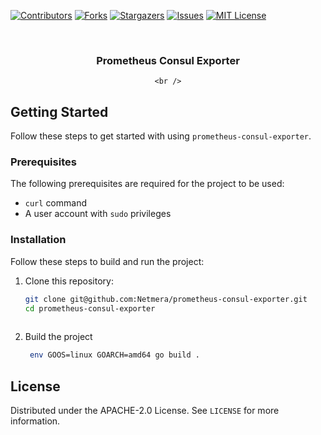<a name="readme-top"></a>

[![Contributors][contributors-shield]][contributors-url]
[![Forks][forks-shield]][forks-url]
[![Stargazers][stars-shield]][stars-url]
[![Issues][issues-shield]][issues-url]
[![MIT License][license-shield]][license-url]



<!-- PROJECT LOGO -->
<br />
<div align="center">

  <h3 align="center">Prometheus Consul Exporter</h3>

  <p align="center">
    
    <br />
  </p>
</div>

## Getting Started

Follow these steps to get started with using `prometheus-consul-exporter`.

### Prerequisites

The following prerequisites are required for the project to be used:

- `curl` command
- A user account with `sudo` privileges

### Installation

Follow these steps to build and run the project:

1. Clone this repository:

   ```bash
   git clone git@github.com:Netmera/prometheus-consul-exporter.git
   cd prometheus-consul-exporter
  

2. Build the project
   ```bash
    env GOOS=linux GOARCH=amd64 go build .
    ```


<!-- LICENSE -->
## License

Distributed under the APACHE-2.0 License. See `LICENSE` for more information.


[contributors-shield]: https://img.shields.io/github/contributors/Netmera/prometheus-consul-exporter?style=for-the-badge
[contributors-url]: https://github.com/Netmera/prometheus-consul-exporter/graphs/contributors
[forks-shield]: https://img.shields.io/github/forks/Netmera/prometheus-consul-exporter?style=for-the-badge
[forks-url]: https://github.com/Netmera/prometheus-consul-exporter/network/members
[stars-shield]: https://img.shields.io/github/stars/Netmera/prometheus-consul-exporter?style=for-the-badge
[stars-url]: https://github.com/Netmera/prometheus-consul-exporter/stargazers
[issues-shield]: https://img.shields.io/github/issues/Netmera/prometheus-consul-exporter?style=for-the-badge
[issues-url]: https://github.com/Netmera/prometheus-consul-exporter/issues
[license-shield]: https://img.shields.io/github/license/Netmera/prometheus-consul-exporter?style=for-the-badge
[license-url]: https://github.com/Netmera/prometheus-consul-exporter/blob/main/LICENSE